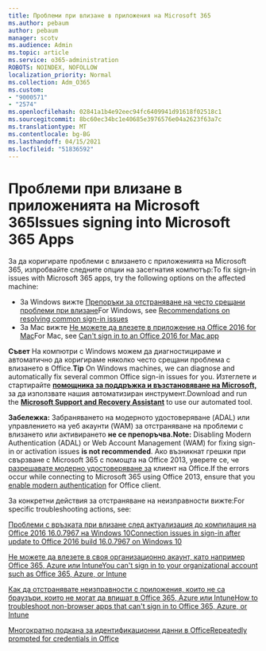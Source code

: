```yaml
---
title: Проблеми при влизане в приложения на Microsoft 365
ms.author: pebaum
author: pebaum
manager: scotv
ms.audience: Admin
ms.topic: article
ms.service: o365-administration
ROBOTS: NOINDEX, NOFOLLOW
localization_priority: Normal
ms.collection: Adm_O365
ms.custom:
- "9000571"
- "2574"
ms.openlocfilehash: 02841a1b4e92eec94fc6409941d91618f02518c1
ms.sourcegitcommit: 8bc60ec34bc1e40685e3976576e04a2623f63a7c
ms.translationtype: MT
ms.contentlocale: bg-BG
ms.lasthandoff: 04/15/2021
ms.locfileid: "51836592"
---
```

# <a name="issues-signing-into-microsoft-365-apps"></a><span data-ttu-id="8a4c6-102">Проблеми при влизане в приложенията на Microsoft 365</span><span class="sxs-lookup"><span data-stu-id="8a4c6-102">Issues signing into Microsoft 365 Apps</span></span>

<span data-ttu-id="8a4c6-103">За да коригирате проблеми с влизането с приложенията на Microsoft 365, изпробвайте следните опции на засегнатия компютър:</span><span class="sxs-lookup"><span data-stu-id="8a4c6-103">To fix sign-in issues with Microsoft 365 apps, try the following options on the affected machine:</span></span>  

- <span data-ttu-id="8a4c6-104">За Windows вижте [Препоръки за отстраняване на често срещани проблеми при влизане](https://docs.microsoft.com/office365/troubleshoot/administration/disabling-adal-wam-not-recommended#recommendations-on-resolving-common-sign-in-issues)</span><span class="sxs-lookup"><span data-stu-id="8a4c6-104">For Windows, see [Recommendations on resolving common sign-in issues](https://docs.microsoft.com/office365/troubleshoot/administration/disabling-adal-wam-not-recommended#recommendations-on-resolving-common-sign-in-issues)</span></span>
- <span data-ttu-id="8a4c6-105">За Mac вижте  [Не можете да влезете в приложение на Office 2016 for Mac](https://docs.microsoft.com/office365/troubleshoot/authentication/sign-in-to-office-2016-for-mac-fail)</span><span class="sxs-lookup"><span data-stu-id="8a4c6-105">For Mac, see  [Can't sign in to an Office 2016 for Mac app](https://docs.microsoft.com/office365/troubleshoot/authentication/sign-in-to-office-2016-for-mac-fail)</span></span>

<span data-ttu-id="8a4c6-106">**Съвет** На компютри с Windows можем да диагностицираме и автоматично да коригираме няколко често срещани проблема с влизането в Office.</span><span class="sxs-lookup"><span data-stu-id="8a4c6-106">**Tip** On Windows machines, we can diagnose and automatically fix several common Office sign-in issues for you.</span></span> <span data-ttu-id="8a4c6-107">Изтеглете и стартирайте  **[помощника за поддръжка и възстановяване на Microsoft,](https://aka.ms/SaRA-OfficeSignInScenario)** за да използвате нашия автоматизиран инструмент.</span><span class="sxs-lookup"><span data-stu-id="8a4c6-107">Download and run the  **[Microsoft Support and Recovery Assistant](https://aka.ms/SaRA-OfficeSignInScenario)** to use our automated tool.</span></span>

<span data-ttu-id="8a4c6-108">**Забележка:** Забраняването на модерното удостоверяване (ADAL) или управлението на уеб акаунти (WAM) за отстраняване на проблеми с влизането или активирането **не се препоръчва.**</span><span class="sxs-lookup"><span data-stu-id="8a4c6-108">**Note:** Disabling Modern Authentication (ADAL) or Web Account Management (WAM) for fixing sign-in or activation issues  **is not recommended**.</span></span> <span data-ttu-id="8a4c6-109">Ако възникнат грешки при свързване с Microsoft 365 с помощта на Office 2013, уверете се, че [разрешавате модерно удостоверяване за](https://docs.microsoft.com/microsoft-365/admin/security-and-compliance/enable-modern-authentication)  клиент на Office.</span><span class="sxs-lookup"><span data-stu-id="8a4c6-109">If the errors occur while connecting to Microsoft 365 using Office 2013, ensure that you [enable modern authentication](https://docs.microsoft.com/microsoft-365/admin/security-and-compliance/enable-modern-authentication)  for Office client.</span></span>

<span data-ttu-id="8a4c6-110">За конкретни действия за отстраняване на неизправности вижте:</span><span class="sxs-lookup"><span data-stu-id="8a4c6-110">For specific troubleshooting actions, see:</span></span>

[<span data-ttu-id="8a4c6-111">Проблеми с връзката при влизане след актуализация до компилация на Office 2016 16.0.7967 на Windows 10</span><span class="sxs-lookup"><span data-stu-id="8a4c6-111">Connection issues in sign-in after update to Office 2016 build 16.0.7967 on Windows 10</span></span>](https://docs.microsoft.com/office365/troubleshoot/administration/connection-issue-when-sign-in-office-2016)  

[<span data-ttu-id="8a4c6-112">Не можете да влезете в своя организационно акаунт, като например Office 365, Azure или Intune</span><span class="sxs-lookup"><span data-stu-id="8a4c6-112">You can't sign in to your organizational account such as Office 365, Azure, or Intune</span></span>](https://docs.microsoft.com/office365/troubleshoot/authentication/sign-in-to-office-365-azure-intune)

[<span data-ttu-id="8a4c6-113">Как да отстранявате неизправности с приложения, които не са браузъри, които не могат да впишат в Office 365, Azure или Intune</span><span class="sxs-lookup"><span data-stu-id="8a4c6-113">How to troubleshoot non-browser apps that can't sign in to Office 365, Azure, or Intune</span></span>](https://support.office.com/article/how-to-troubleshoot-non-browser-apps-that-can-t-sign-in-to-office-365-azure-or-intune-3ba1b268-66f6-462c-b0e5-070f5c2603c1?ui=en-US&rs=en-US&ad=US)

[<span data-ttu-id="8a4c6-114">Многократно подкана за идентификационни данни в Office</span><span class="sxs-lookup"><span data-stu-id="8a4c6-114">Repeatedly prompted for credentials in Office</span></span>](https://docs.microsoft.com/office365/troubleshoot/authentication/access-denied-when-connect-to-office-365)